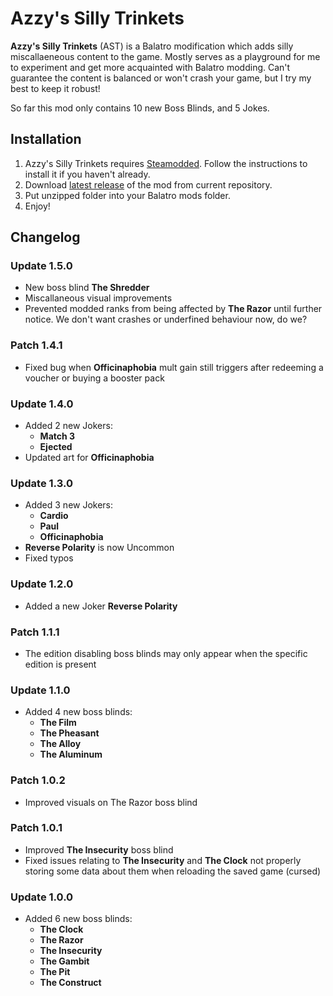# Azzy's Silly Trinkets

**Azzy's Silly Trinkets** (AST) is a Balatro modification which adds silly miscallaeneous content to the game. Mostly serves as a playground for me to experiment and get more acquainted with Balatro modding. Can't guarantee the content is balanced or won't crash your game, but I try my best to keep it robust!  
  
So far this mod only contains 10 new Boss Blinds, and 5 Jokes.

## Installation

1. Azzy's Silly Trinkets requires [Steamodded](https://github.com/Steamodded/smods). Follow the instructions to install it if you haven't already.
2. Download [latest release](https://github.com/TheHamester/azzys-silly-trinkets/releases/latest) of the mod from current repository.
3. Put unzipped folder into your Balatro mods folder.
4. Enjoy!

## Changelog

### Update 1.5.0
* New boss blind **The Shredder**
* Miscallaneous visual improvements
* Prevented modded ranks from being affected by **The Razor** until further notice. We don't want crashes or underfined behaviour now, do we?

### Patch 1.4.1
* Fixed bug when **Officinaphobia** mult gain still triggers after redeeming a voucher or buying a booster pack

### Update 1.4.0
* Added 2 new Jokers:
    * **Match 3**
    * **Ejected**
* Updated art for **Officinaphobia**

### Update 1.3.0
* Added 3 new Jokers:
    * **Cardio**
    * **Paul**
    * **Officinaphobia**
* **Reverse Polarity** is now Uncommon
* Fixed typos

### Update 1.2.0
* Added a new Joker **Reverse Polarity**

### Patch 1.1.1
* The edition disabling boss blinds may only appear when the specific edition is present

### Update 1.1.0
* Added 4 new boss blinds:
    * **The Film**
    * **The Pheasant**
    * **The Alloy**
    * **The Aluminum**

### Patch 1.0.2
* Improved visuals on The Razor boss blind

### Patch 1.0.1
* Improved **The Insecurity** boss blind
* Fixed issues relating to **The Insecurity** and **The Clock** not properly storing some data about them when reloading the saved game (cursed)

### Update 1.0.0
* Added 6 new boss blinds:
    * **The Clock**
    * **The Razor**
    * **The Insecurity**
    * **The Gambit**
    * **The Pit**
    * **The Construct**
